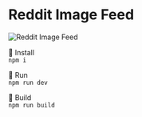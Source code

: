 # Reddit Image Feed

![Reddit Image Feed](https://s7.gifyu.com/images/reddit-image-feede83d4caef4eb1cf8.gif)

📜 Install  
`npm i`

🏃 Run  
`npm run dev`

🔨 Build  
`npm run build`
